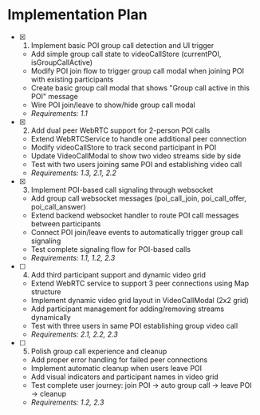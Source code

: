 # Implementation Plan

- [x] 1. Implement basic POI group call detection and UI trigger
  - Add simple group call state to videoCallStore (currentPOI, isGroupCallActive)
  - Modify POI join flow to trigger group call modal when joining POI with existing participants
  - Create basic group call modal that shows "Group call active in this POI" message
  - Wire POI join/leave to show/hide group call modal
  - _Requirements: 1.1_

- [x] 2. Add dual peer WebRTC support for 2-person POI calls
  - Extend WebRTCService to handle one additional peer connection
  - Modify videoCallStore to track second participant in POI
  - Update VideoCallModal to show two video streams side by side
  - Test with two users joining same POI and establishing video call
  - _Requirements: 1.3, 2.1, 2.2_

- [x] 3. Implement POI-based call signaling through websocket
  - Add group call websocket messages (poi_call_join, poi_call_offer, poi_call_answer)
  - Extend backend websocket handler to route POI call messages between participants
  - Connect POI join/leave events to automatically trigger group call signaling
  - Test complete signaling flow for POI-based calls
  - _Requirements: 1.1, 1.2, 2.3_

- [ ] 4. Add third participant support and dynamic video grid
  - Extend WebRTC service to support 3 peer connections using Map structure
  - Implement dynamic video grid layout in VideoCallModal (2x2 grid)
  - Add participant management for adding/removing streams dynamically
  - Test with three users in same POI establishing group video call
  - _Requirements: 2.1, 2.2, 2.3_

- [ ] 5. Polish group call experience and cleanup
  - Add proper error handling for failed peer connections
  - Implement automatic cleanup when users leave POI
  - Add visual indicators and participant names in video grid
  - Test complete user journey: join POI → auto group call → leave POI → cleanup
  - _Requirements: 1.2, 2.3_